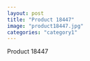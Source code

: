 ```yaml
---
layout: post
title: "Product 18447"
image: "product18447.jpg"
categories: "category1"
---
```

Product 18447
